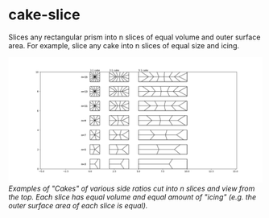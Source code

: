 # cake-slice
Slices any rectangular prism into n slices of equal volume and outer surface area. For example, slice any cake into n slices of equal size and icing.


![example](./example.png)
*Examples of "Cakes" of various side ratios cut into n slices and view from the top. Each slice has equal volume and equal amount of "icing" (e.g. the outer surface area of each slice is equal).*